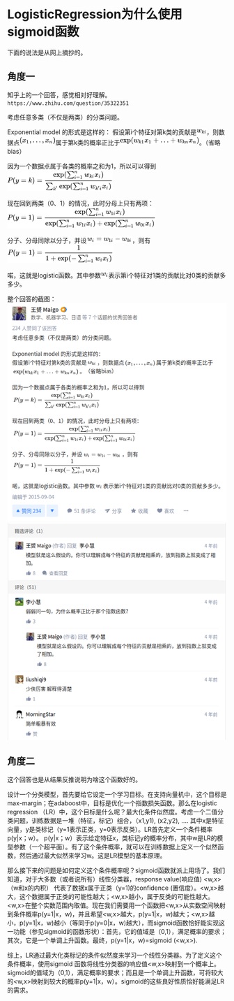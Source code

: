 # LogisticRegression为什么使用sigmoid函数
下面的说法是从网上摘抄的。

## 角度一
知乎上的一个回答，感觉相对好理解。
`https://www.zhihu.com/question/35322351`

考虑任意多类（不仅是两类）的分类问题。

Exponential model 的形式是这样的：
假设第i个特征对第k类的贡献是![](assets/markdown-img-paste-2020050908574835.png)，则数据点![](assets/markdown-img-paste-20200509085803417.png)属于第k类的概率正比于![](assets/markdown-img-paste-20200509085817781.png)。（省略bias）

因为一个数据点属于各类的概率之和为1，所以可以得到
![](assets/markdown-img-paste-20200509085847644.png)

现在回到两类（0、1）的情况，此时分母上只有两项：
![](assets/markdown-img-paste-20200509085907110.png)

分子、分母同除以分子，并设![](assets/markdown-img-paste-20200509085940752.png)，则有
![](assets/markdown-img-paste-2020050908595152.png)

喏，这就是logistic函数。其中参数![](assets/markdown-img-paste-20200509090012804.png)表示第i个特征对1类的贡献比对0类的贡献多多少。


整个回答的截图：
![](assets/markdown-img-paste-20200509090135855.png)
![](assets/markdown-img-paste-20200509090240966.png)

## 角度二
这个回答也是从结果反推说明为啥这个函数好的。

设计一个分类模型，首先要给它设定一个学习目标。在支持向量机中，这个目标是max-margin；在adaboost中，目标是优化一个指数损失函数。那么在logistic regression （LR）中，这个目标是什么呢？最大化条件似然度。考虑一个二值分类问题，训练数据是一堆（特征，标记）组合，（x1,y1), (x2,y2), .... 其中x是特征向量，y是类标记（y=1表示正类，y=0表示反类）。LR首先定义一个条件概率p(y|x；w）。 p(y|x；w）表示给定特征x，类标记y的概率分布，其中w是LR的模型参数（一个超平面）。有了这个条件概率，就可以在训练数据上定义一个似然函数，然后通过最大似然来学习w。这是LR模型的基本原理。

那么接下来的问题是如何定义这个条件概率呢？sigmoid函数就派上用场了。我们知道，对于大多数（或者说所有）线性分类器，response value(响应值) <w,x> （w和x的内积） 代表了数据x属于正类（y=1)的confidence (置信度）。<w,x>越大，这个数据属于正类的可能性越大；<w,x>越小，属于反类的可能性越大。<w,x>在整个实数范围内取值。现在我们需要用一个函数把<w,x>从实数空间映射到条件概率p(y=1|x，w)，并且希望<w,x>越大，p(y=1|x，w)越大；<w,x>越小，p(y=1|x，w)越小（等同于p(y=0|x，w)越大），而sigmoid函数恰好能实现这一功能（参见sigmoid的函数形状）：首先，它的值域是（0,1），满足概率的要求；其次，它是一个单调上升函数。最终，p(y=1|x，w)=sigmoid (<w,x>). 

综上，LR通过最大化类标记的条件似然度来学习一个线性分类器。为了定义这个条件概率，使用sigmoid 函数将线性分类器的响应值<w,x>映射到一个概率上。sigmoid的值域为（0,1），满足概率的要求；而且是一个单调上升函数，可将较大的<w,x>映射到较大的概率p(y=1|x，w）。sigmoid的这些良好性质恰好能满足LR的需求。



